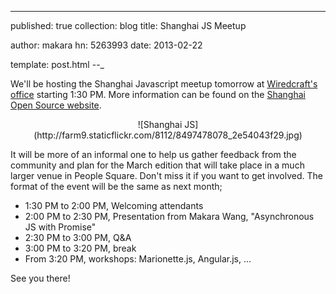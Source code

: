 ---
published: true
collection: blog
title: Shanghai JS Meetup

author: makara
hn: 5263993
date: 2013-02-22

template: post.html
--_

We'll be hosting the Shanghai Javascript meetup tomorrow at [Wiredcraft's office](http://goo.gl/maps/lNb1Q) starting 1:30 PM. More information can be found on the [Shanghai Open Source website](http://shanghaios.org).

<p align='center'>![Shanghai JS](http://farm9.staticflickr.com/8112/8497478078_2e54043f29.jpg)</p>

It will be more of an informal one to help us gather feedback from the community and plan for the March edition that will take place in a much larger venue in People Square. Don't miss it if you want to get involved. The format of the event will be the same as next month;

* 1:30 PM to 2:00 PM, Welcoming attendants
* 2:00 PM to 2:30 PM, Presentation from Makara Wang, "Asynchronous JS with Promise"
* 2:30 PM to 3:00 PM, Q&A
* 3:00 PM to 3:20 PM, break
* From 3:20 PM, workshops: Marionette.js, Angular.js, ...

See you there!